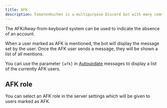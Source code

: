 ```yaml
---
title: AFK
description: TomatenKuchen is a multipurpose Discord bot with many common and innovative features for your server. Explains the per user AFK system and AFK roles.
---
```


The AFK/Away-from-keyboard system can be used to indicate the absence of an account.

When a user marked as AFK is mentioned, the bot will display the message set by the user. Once the AFK user sends a message, they will be shown a list of all mentions.

You can use the parameter `{afk}` in [Autoupdate](./autoupdate) messages to display a list of the currently AFK users.

## AFK role

You can select an AFK role in the server settings which will be given to users marked as AFK.
